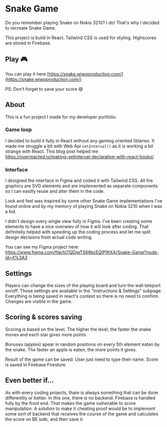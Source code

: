 # Snake Game

Do you remember playing Snake on Nokia 3210? I do!
That's why I decided to recreate Snake Game.

This project is build in React. Tailwind CSS is used for styling.
Highscores are stored in Firebase.

## Play 🎮

You can play it here [https://snake.wiwoproduction.com/](https://snake.wiwoproduction.com/)

PS: Don't forget to save your score 😄

## About

This is a fun project I made for my developer portfolio.

### Game loop

I decided to build it fully in React without any gaming oriented liblaries. It made me struggle a bit with Web Api `setInterval()` as it is working a bit strange with React. This blog post helped me https://overreacted.io/making-setinterval-declarative-with-react-hooks/

### Interface

I designed the interface in Figma and coded it with Tailwind CSS. All the graphics are SVG elements and are implemented as separate components so I can easilly reuse and alter them in the code.

Look and feel was inspired by some other Snake Game implementations I've found online and by my memory of playing Snake on Nokia 3210 when I was a kid.

I didn't design every single view fully in Figma. I've been creating some elements to have a nice overwiev of how it will look after coding. That definitelly helped with speeding up the coding process and let me split design decisions from actual code writing.

You can see my Figma project here: https://www.figma.com/file/tjj7QDjwTS66kcEQIP9tXA/Snake-Game?node-id=4%3A3

## Settings

Players can change the sizes of the playing board and turn the wall teleport on/off. Those settings are available in the "Instructions & Settings" subpage. Everything is being saved in react's context so there is no need to confirm. Changes are visible in the game.

## Scoring & scores saving

Scoring is based on the level. The higher the level, the faster the snake moves and each star gives more points.

Bonuses (apples) apear in random positions on every 5th element eaten by the snake. The faster an apple is eaten, the more points it gives.

Result of the game can be saved. User just need to type their name. Score is saved in Firebase Firestore.

## Even better if...

As with every coding projects, thare is always something that can be done differentlly or better. In this one, there is no backend. Firebase is handled fully by the front end. That makes the game vulnerable to score manipulation.
A solution to make it cheating proof would be to implement some sort of backend that receives the course of the game and calculates the score on BE side, and then save it.
